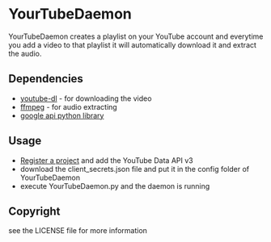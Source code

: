 # YourTubeDaemon

YourTubeDaemon creates a playlist on your YouTube account and everytime you add a video to that playlist it will automatically download it and extract the audio.

## Dependencies

* [youtube-dl](https://github.com/rg3/youtube-dl) - for downloading the video
* [ffmpeg](http://ffmpeg.org/) - for audio extracting
* [google api python library](https://developers.google.com/api-client-library/python/)

## Usage

* [Register a project](https://cloud.google.com/console) and add the YouTube Data API v3
* download the client_secrets.json file and put it in the config folder of YourTubeDaemon
* execute YourTubeDaemon.py and the daemon is running

## Copyright

see the LICENSE file for more information

